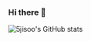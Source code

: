 ### Hi there 👋

<!--
[![Solved.ac
프로필](http://mazassumnida.wtf/api/mini/generate_badge?boj=ogisoo)](https://solved.ac/ogisoo)
-->

![5jisoo's GitHub stats](https://github-readme-stats.vercel.app/api?username=5jisoo&show_icons=true&theme=buefy)


<!--
**5jisoo/5jisoo** is a ✨ _special_ ✨ repository because its `README.md` (this file) appears on your GitHub profile.

Here are some ideas to get you started:

- 🔭 I’m currently working on ...
- 🌱 I’m currently learning ...
- 👯 I’m looking to collaborate on ...
- 🤔 I’m looking for help with ...
- 💬 Ask me about ...
- 📫 How to reach me: ...
- 😄 Pronouns: ...
- ⚡ Fun fact: ...
-->
